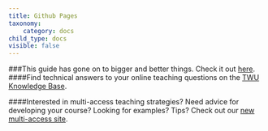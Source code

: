 ```yaml
---
title: Github Pages
taxonomy:
    category: docs
child_type: docs
visible: false
---
```

###This guide has gone on to bigger and better things. Check it out [here](https://trinitywestern.teamdynamix.com/TDClient/1904/Portal/KB/ArticleDet?ID=146722).
####Find technical answers to your online teaching questions on the [TWU Knowledge Base](https://trinitywestern.teamdynamix.com/TDClient/1904/Portal/KB/?CategoryID=4747).

####Interested in multi-access teaching strategies? Need advice for developing your course? Looking for examples? Tips? Check out our [new multi-access site](https://multi-access.twu.ca).
<!--
Users have the option to display the contents of their repositories with Github pages. This allows the users to display files in their repositories through a url.

#### Watch *GitHub for Poets 1.8*

[plugin:youtube](https://youtu.be/bFVtrlyH-kc)
-->
